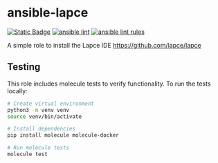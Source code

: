 # ansible-lapce
[![Static Badge](https://img.shields.io/badge/Ansible_galaxy-Download-blue)](https://galaxy.ansible.com/ui/standalone/roles/compscidr/lapce/)
[![ansible lint](https://github.com/compscidr/ansible-lapce/actions/workflows/check.yml/badge.svg)](https://github.com/compscidr/ansible-lapce/actions/workflows/check.yml)
[![ansible lint rules](https://img.shields.io/badge/Ansible--lint-rules%20table-blue.svg)](https://ansible.readthedocs.io/projects/lint/rules/)

A simple role to install the Lapce IDE
https://github.com/lapce/lapce

## Testing

This role includes molecule tests to verify functionality. To run the tests locally:

```bash
# Create virtual environment
python3 -m venv venv
source venv/bin/activate

# Install dependencies
pip install molecule molecule-docker

# Run molecule tests
molecule test
```
